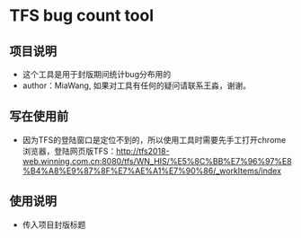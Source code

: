 # TFS bug count tool
## 项目说明
- 这个工具是用于封版期间统计bug分布用的
- author：MiaWang, 如果对工具有任何的疑问请联系王淼，谢谢。

## 写在使用前
- 因为TFS的登陆窗口是定位不到的，所以使用工具时需要先手工打开chrome浏览器，登陆网页版TFS：http://tfs2018-web.winning.com.cn:8080/tfs/WN_HIS/%E5%8C%BB%E7%96%97%E8%B4%A8%E9%87%8F%E7%AE%A1%E7%90%86/_workItems/index


## 使用说明
- 传入项目封版标题